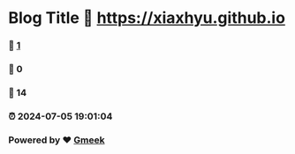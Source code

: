 # Blog Title :link: https://xiaxhyu.github.io 
### :page_facing_up: [1](https://xiaxhyu.github.io/tag.html) 
### :speech_balloon: 0 
### :hibiscus: 14 
### :alarm_clock: 2024-07-05 19:01:04 
### Powered by :heart: [Gmeek](https://github.com/Meekdai/Gmeek)
